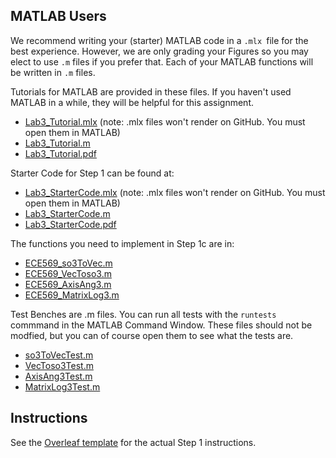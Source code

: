 ## MATLAB Users
We recommend writing your (starter) MATLAB code in a `.mlx `file for the best experience. However, we are only grading your Figures so you may elect to use `.m` files if you prefer that. Each of your MATLAB functions will be written in `.m` files.

Tutorials for MATLAB are provided in these files. If you haven't used MATLAB in a while, they will be helpful for this assignment.
* [Lab3_Tutorial.mlx](Lab3_Tutorial.mlx)  (note: .mlx files won't render on GitHub. You must open them in MATLAB)
* [Lab3_Tutorial.m](Lab3_Tutorial.m)
* [Lab3_Tutorial.pdf](Lab3_Tutorial.pdf)

Starter Code for Step 1 can be found at:
* [Lab3_StarterCode.mlx](Lab3_StarterCode.mlx) (note: .mlx files won't render on GitHub. You must open them in MATLAB)
* [Lab3_StarterCode.m](Lab3_StarterCode.m)
* [Lab3_StarterCode.pdf](Lab3_StarterCode.pdf)

The functions you need to implement in Step 1c are in:
* [ECE569_so3ToVec.m](ECE569_so3ToVec.m)
* [ECE569_VecToso3.m](ECE569_VecToso3.m)
* [ECE569_AxisAng3.m](ECE569_AxisAng3.m)
* [ECE569_MatrixLog3.m](ECE569_MatrixLog3.m)

Test Benches are .m files. You can run all tests with the `runtests` commmand in the MATLAB Command Window. These files should not be modfied, but you can of course open them to see what the tests are.
* [so3ToVecTest.m](so3ToVecTest.m)
* [VecToso3Test.m](VecToso3Test.m)
* [AxisAng3Test.m](AxisAng3Test.m)
* [MatrixLog3Test.m](MatrixLog3Test.m)

## Instructions

See the [Overleaf template](https://www.overleaf.com/read/mwyhydwdqwpd#716360) for the actual Step 1 instructions.
